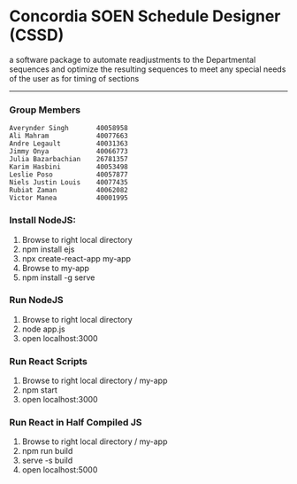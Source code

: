 # Concordia SOEN Schedule Designer (CSSD)
a software package to automate readjustments to the Departmental sequences and optimize the resulting sequences to meet any special needs of the user as for timing of sections

***
### Group Members

    Averynder Singh       40058958
    Ali Mahram            40077663
    Andre Legault         40031363
    Jimmy Onya            40066773
    Julia Bazarbachian    26781357
    Karim Hasbini         40053498
    Leslie Poso           40057877
    Niels Justin Louis    40077435
    Rubiat Zaman          40062082
    Victor Manea          40001995

### Install NodeJS:
1.    Browse to right local directory
2.    npm install ejs
3.    npx create-react-app my-app
4.    Browse to my-app
5.    npm install -g serve

### Run NodeJS
1.    Browse to right local directory
2.    node app.js
3.    open localhost:3000

### Run React Scripts
1.    Browse to right local directory / my-app
2.    npm start
3.    open localhost:3000

### Run React in Half Compiled JS
1.    Browse to right local directory / my-app
2.    npm run build
3.    serve -s build
3.    open localhost:5000